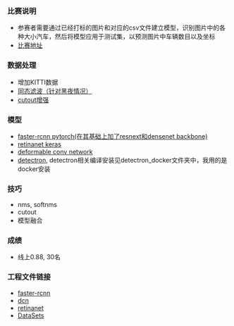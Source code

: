 ### 比赛说明
- 参赛者需要通过已经打标的图片和对应的csv文件建立模型，识别图片中的各种大小汽车，然后将模型应用于测试集，以预测图片中车辆数目以及坐标
- [比赛地址](http://www.dcjingsai.com/common/cmpt/%E4%BA%A4%E9%80%9A%E5%8D%A1%E5%8F%A3%E8%BD%A6%E8%BE%86%E4%BF%A1%E6%81%AF%E7%B2%BE%E5%87%86%E8%AF%86%E5%88%AB_%E8%B5%9B%E4%BD%93%E4%B8%8E%E6%95%B0%E6%8D%AE.html)

### 数据处理
- 增加KITTI数据
- [同态滤波（针对黑夜情况）](https://blog.csdn.net/cjsh_123456/article/details/79351654)
- [cutout增强](https://arxiv.org/abs/1708.04552)

### 模型
- [faster-rcnn pytorch(在其基础上加了resnext和densenet backbone)](https://github.com/jwyang/faster-rcnn.pytorch)
- [retinanet keras](https://github.com/fizyr/keras-retinanet)
- [deformable conv network](https://github.com/msracver/Deformable-ConvNets)
- [detectron](https://github.com/facebookresearch/Detectron), detectron相关编译安装见detectron_docker文件夹中，我用的是docker安装

### 技巧
- nms, softnms
- cutout
- 模型融合

### 成绩
- 线上0.88, 30名

### 工程文件链接
- [faster-rcnn](https://pan.baidu.com/s/17cIPyji0NbCKrzCGyAhtJQ)
- [dcn](https://pan.baidu.com/s/1CBl1uybcQxeTwBPkyN0eqQ)
- [retinanet](https://pan.baidu.com/s/13rgBikry51jTVxb-cTOReg)
- [DataSets](https://pan.baidu.com/s/1LsehnN-h6ZSIkTK3wnW0Yg)


